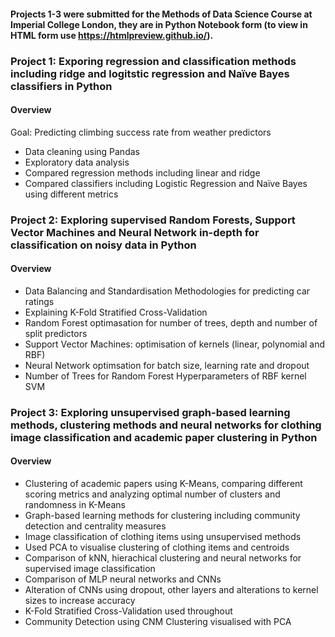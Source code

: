 
#### Projects 1-3 were submitted for the Methods of Data Science Course at Imperial College London, they are in Python Notebook form (to view in HTML form use https://htmlpreview.github.io/).

### Project 1: Exporing regression and classification methods including ridge and logitstic regression and Naïve Bayes classifiers in Python
#### Overview
Goal: Predicting climbing success rate from weather predictors
* Data cleaning using Pandas
* Exploratory data analysis
* Compared regression methods including linear and ridge
* Compared classifiers including Logistic Regression and Naïve Bayes using different metrics
	
### Project 2: Exploring supervised Random Forests, Support Vector Machines and Neural Network in-depth for classification on noisy data in Python
#### Overview
* Data Balancing and Standardisation Methodologies for predicting car ratings
* Explaining K-Fold Stratified Cross-Validation
* Random Forest optimasation for number of trees, depth and number of split predictors
* Support Vector Machines: optimisation of kernels (linear, polynomial and RBF)
* Neural Network optimsation for batch size, learning rate and dropout
* Number of Trees for Random Forest	Hyperparameters of RBF kernel SVM
	

### Project 3: Exploring unsupervised graph-based learning methods, clustering methods and neural networks for clothing image classification and academic paper clustering in Python

#### Overview

* Clustering of academic papers using K-Means, comparing different scoring metrics and analyzing optimal number of clusters and randomness in K-Means
* Graph-based learning methods for clustering including community detection and centrality measures
* Image classification of clothing items using unsupervised methods
* Used PCA to visualise clustering of clothing items and centroids
* Comparison of kNN, hierachical clustering and neural networks for supervised image classification
* Comparison of MLP neural networks and CNNs
* Alteration of CNNs using dropout, other layers and alterations to kernel sizes to increase accuracy
* K-Fold Stratified Cross-Validation used throughout
* Community Detection using CNM	Clustering visualised with PCA
